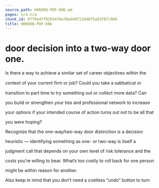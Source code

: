 ```yaml
---
source_path: H06O9Q-PDF-ENG.md
pages: n/a-n/a
chunk_id: 07f9ed7f0203470a78e69df134dbf5a63f87c968
title: H06O9Q-PDF-ENG
---
```

# door decision into a two-way door one.

Is there a way to achieve a similar set of career objectives within the

context of your current ﬁrm or job? Could you take a sabbatical or

transition to part time to try something out or collect more data? Can

you build or strengthen your ties and professional network to increase

your options if your intended course of action turns out not to be all that

you were hoping?

Recognize that the one-way/two-way door distinction is a decision

heuristic — identifying something as one- or two-way is itself a

judgment call that depends on your own level of risk tolerance and the

costs you’re willing to bear. What’s too costly to roll back for one person

might be within reason for another.

Also keep in mind that you don’t need a costless “undo” button to turn
